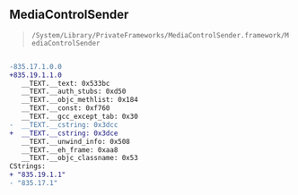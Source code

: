 ## MediaControlSender

> `/System/Library/PrivateFrameworks/MediaControlSender.framework/MediaControlSender`

```diff

-835.17.1.0.0
+835.19.1.1.0
   __TEXT.__text: 0x533bc
   __TEXT.__auth_stubs: 0xd50
   __TEXT.__objc_methlist: 0x184
   __TEXT.__const: 0xf760
   __TEXT.__gcc_except_tab: 0x30
-  __TEXT.__cstring: 0x3dcc
+  __TEXT.__cstring: 0x3dce
   __TEXT.__unwind_info: 0x508
   __TEXT.__eh_frame: 0xaa8
   __TEXT.__objc_classname: 0x53
CStrings:
+ "835.19.1.1"
- "835.17.1"

```
